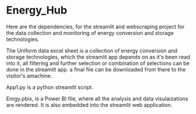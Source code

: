 # Energy_Hub
Here are the dependencies, for the streamlit and webscraping project for the data collection and monitoring of energy conversion and storage technologies.

The Uniform data excel sheet is a collection of energy conversion and storage technologies, which the streamlit app depends on as it's been read into it,
all filtering and further selection or combination of selections can be done in the streamlit app. a final file can be downloaded from there to the visitor's amachine.

App1.py is a python streamlit script.

Enrgy.pbix, is a Power BI file, where all the analysis and data visulaizations are rendered. It is also embedded into the streamlit web application.
